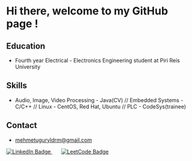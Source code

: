 # Hi there, welcome to my GitHub page !
              
## Education
- Fourth year Electrical - Electronics Engineering student at Piri Reis University
## Skills
- Audio, Image, Video Processing - Java(CV) // Embedded Systems - C/C++ // Linux - CentOS, Red Hat, Ubuntu // PLC - CodeSys(trainee) 
## Contact
- mehmetuguryldrm@gmail.com


<div id="badges">
  
  <a href="https://linkedin.com/in/mehmet-uğur-yıldırım"> 
    <img src="https://img.shields.io/badge/LinkedIn-0077B5?style=for-the-badge&logo=linkedin&logoColor=white" alt="LinkedIn Badge"/>
  </a>
  &nbsp;&nbsp;&nbsp;&nbsp;&nbsp;
  <a href="https://leetcode.com/daikieleven/">
    <img src="https://img.shields.io/badge/-LeetCode-FFA116?style=for-the-badge&logo=LeetCode&logoColor=black" alt="LeetCode Badge"/>
  </a>
</div>


